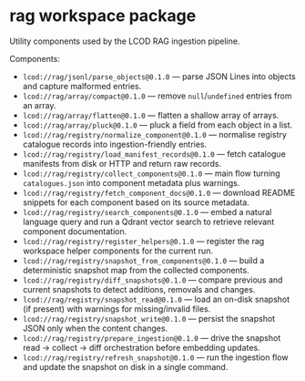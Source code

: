 # rag workspace package

Utility components used by the LCOD RAG ingestion pipeline.

Components:

- `lcod://rag/jsonl/parse_objects@0.1.0` — parse JSON Lines into objects and capture malformed entries.
- `lcod://rag/array/compact@0.1.0` — remove `null`/`undefined` entries from an array.
- `lcod://rag/array/flatten@0.1.0` — flatten a shallow array of arrays.
- `lcod://rag/array/pluck@0.1.0` — pluck a field from each object in a list.
- `lcod://rag/registry/normalize_component@0.1.0` — normalise registry catalogue records into ingestion-friendly entries.
- `lcod://rag/registry/load_manifest_records@0.1.0` — fetch catalogue manifests from disk or HTTP and return raw records.
- `lcod://rag/registry/collect_components@0.1.0` — main flow turning `catalogues.json` into component metadata plus warnings.
- `lcod://rag/registry/fetch_component_docs@0.1.0` — download README snippets for each component based on its source metadata.
- `lcod://rag/registry/search_components@0.1.0` — embed a natural language query and run a Qdrant vector search to retrieve relevant component documentation.
- `lcod://rag/registry/register_helpers@0.1.0` — register the rag workspace helper components for the current run.
- `lcod://rag/registry/snapshot_from_components@0.1.0` — build a deterministic snapshot map from the collected components.
- `lcod://rag/registry/diff_snapshots@0.1.0` — compare previous and current snapshots to detect additions, removals and changes.
- `lcod://rag/registry/snapshot_read@0.1.0` — load an on-disk snapshot (if present) with warnings for missing/invalid files.
- `lcod://rag/registry/snapshot_write@0.1.0` — persist the snapshot JSON only when the content changes.
- `lcod://rag/registry/prepare_ingestion@0.1.0` — drive the snapshot read → collect → diff orchestration before embedding updates.
- `lcod://rag/registry/refresh_snapshot@0.1.0` — run the ingestion flow and update the snapshot on disk in a single command.
